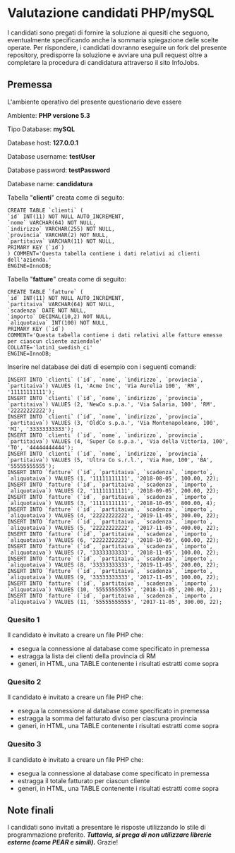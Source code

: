 # Valutazione candidati PHP/mySQL

I candidati sono pregati di fornire la soluzione ai quesiti che seguono, eventualmente specificando anche la sommaria spiegazione delle scelte operate.
Per rispondere, i candidati dovranno eseguire un fork del presente repository, predisporre la soluzione e avviare una pull request oltre a completare la procedura di candidatura attraverso il sito InfoJobs.

## Premessa

L'ambiente operativo del presente questionario deve essere 

Ambiente: **PHP versione 5.3**

Tipo Database: **mySQL**

Database host: **127.0.0.1**

Database username: **testUser**

Database password: **testPassword**

Database name: **candidatura**


Tabella "**clienti**" creata come di seguito:

    CREATE TABLE `clienti` (
	`id` INT(11) NOT NULL AUTO_INCREMENT,
	`nome` VARCHAR(64) NOT NULL,
	`indirizzo` VARCHAR(255) NOT NULL,
	`provincia` VARCHAR(2) NOT NULL,
	`partitaiva` VARCHAR(11) NOT NULL,
	PRIMARY KEY (`id`)
	) COMMENT='Questa tabella contiene i dati relativi ai clienti dell'azienda.'
	ENGINE=InnoDB;


Tabella "**fatture**" creata come di seguito:

    CREATE TABLE `fatture` (
	`id` INT(11) NOT NULL AUTO_INCREMENT,
	`partitaiva` VARCHAR(64) NOT NULL,
	`scadenza` DATE NOT NULL,
	`importo` DECIMAL(10,2) NOT NULL,
	`aliquotaiva` INT(100) NOT NULL,
	PRIMARY KEY (`id`)
	COMMENT='Questa tabella contiene i dati relativi alle fatture emesse per ciascun cliente aziendale'
	COLLATE='latin1_swedish_ci'
	ENGINE=InnoDB;

Inserire nel database dei dati di esempio con i seguenti comandi:

```
INSERT INTO `clienti` (`id`, `nome`, `indirizzo`, `provincia`, `partitaiva`) VALUES (1, 'Acme Inc', 'Via Aurelia 100', 'RM', '11111111111');
INSERT INTO `clienti` (`id`, `nome`, `indirizzo`, `provincia`, `partitaiva`) VALUES (2, 'NewCo s.p.a.', 'Via Salaria, 100', 'RM', '22222222222');
INSERT INTO `clienti` (`id`, `nome`, `indirizzo`, `provincia`, `partitaiva`) VALUES (3, 'OldCo s.p.a.', 'Via Montenapoleano, 100', 'MI', '33333333333');
INSERT INTO `clienti` (`id`, `nome`, `indirizzo`, `provincia`, `partitaiva`) VALUES (4, 'Super Co s.p.a.', 'Via della Vittoria, 100', 'TO', '44444444444');
INSERT INTO `clienti` (`id`, `nome`, `indirizzo`, `provincia`, `partitaiva`) VALUES (5, 'Ultra Co s.r.l.', 'Via Rom, 100', 'BA', '55555555555');
INSERT INTO `fatture` (`id`, `partitaiva`, `scadenza`, `importo`, `aliquotaiva`) VALUES (1, '11111111111', '2018-08-05', 100.00, 22);
INSERT INTO `fatture` (`id`, `partitaiva`, `scadenza`, `importo`, `aliquotaiva`) VALUES (2, '11111111111', '2018-09-05', 200.00, 22);
INSERT INTO `fatture` (`id`, `partitaiva`, `scadenza`, `importo`, `aliquotaiva`) VALUES (3, '11111111111', '2018-10-05', 800.00, 4);
INSERT INTO `fatture` (`id`, `partitaiva`, `scadenza`, `importo`, `aliquotaiva`) VALUES (4, '22222222222', '2019-11-05', 300.00, 22);
INSERT INTO `fatture` (`id`, `partitaiva`, `scadenza`, `importo`, `aliquotaiva`) VALUES (5, '22222222222', '2017-11-05', 400.00, 22);
INSERT INTO `fatture` (`id`, `partitaiva`, `scadenza`, `importo`, `aliquotaiva`) VALUES (6, '22222222222', '2018-10-05', 600.00, 22);
INSERT INTO `fatture` (`id`, `partitaiva`, `scadenza`, `importo`, `aliquotaiva`) VALUES (7, '33333333333', '2018-11-05', 100.00, 22);
INSERT INTO `fatture` (`id`, `partitaiva`, `scadenza`, `importo`, `aliquotaiva`) VALUES (8, '33333333333', '2019-11-05', 200.00, 22);
INSERT INTO `fatture` (`id`, `partitaiva`, `scadenza`, `importo`, `aliquotaiva`) VALUES (9, '33333333333', '2017-11-05', 100.00, 22);
INSERT INTO `fatture` (`id`, `partitaiva`, `scadenza`, `importo`, `aliquotaiva`) VALUES (10, '55555555555', '2018-11-05', 200.00, 21);
INSERT INTO `fatture` (`id`, `partitaiva`, `scadenza`, `importo`, `aliquotaiva`) VALUES (11, '55555555555', '2017-11-05', 300.00, 22);
```


### Quesito 1

Il candidato è invitato a creare un file PHP che:
* esegua la connessione al database come specificato in premessa
* estragga la lista dei clienti della provincia di RM
* generi, in HTML, una TABLE contenente i risultati estratti come sopra

### Quesito 2

Il candidato è invitato a creare un file PHP che:
* esegua la connessione al database come specificato in premessa
* estragga la somma del fatturato diviso per ciascuna provincia
* generi, in HTML, una TABLE contenente i risultati estratti come sopra

### Quesito 3

Il candidato è invitato a creare un file PHP che:
* esegua la connessione al database come specificato in premessa
* estragga il totale fatturato per ciascun cliente
* generi, in HTML, una TABLE contenente i risultati estratti come sopra

## Note finali

I candidati sono invitati a presentare le risposte utilizzando lo stile di programmazione preferito.
***Tuttavia, si prega di non utilizzare librerie esterne (come PEAR e simili).***
Grazie!
